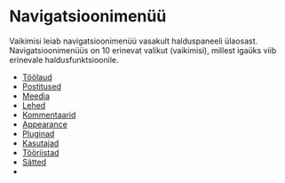 # Navigatsioonimenüü

Vaikimisi leiab navigatsioonimenüü vasakult halduspaneeli ülaosast. Navigatsioonimenüüs on 10 erinevat valikut (vaikimisi), millest igaüks viib erinevale haldusfunktsioonile.

- [Töölaud](../dashboard/about.md)
- [Postitused](../posts/about.md)
- [Meedia](../media/about.md)
- [Lehed](../pages/about.md)
- [Kommentaarid](../comments/about.md)
- [Appearance](../appearance/about.md)
- [Pluginad](../plugins/about.md)
- [Kasutajad](../users/about.md)
- [Tööriistad](../tools/about.md)
- [Sätted](../settings/about.md)
- 